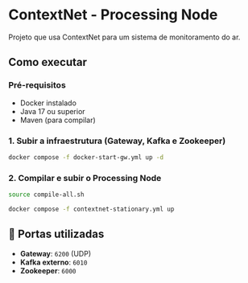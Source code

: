 # ContextNet - Processing Node

Projeto que usa ContextNet para um sistema de monitoramento do ar.

## Como executar

### Pré-requisitos
- Docker instalado
- Java 17 ou superior
- Maven (para compilar)

### 1. Subir a infraestrutura (Gateway, Kafka e Zookeeper)

```bash
docker compose -f docker-start-gw.yml up -d
```

### 2. Compilar e subir o Processing Node

```bash
source compile-all.sh
```

```bash
docker compose -f contextnet-stationary.yml up
```

## 🔧 Portas utilizadas

- **Gateway**: `6200` (UDP)
- **Kafka externo**: `6010`
- **Zookeeper**: `6000`
